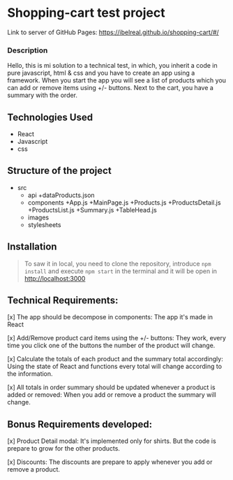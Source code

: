 # Shopping-cart test project

Link to server of GitHub Pages: https://ibelreal.github.io/shopping-cart/#/

### Description

Hello, this is mi solution to a technical test, in which, you inherit a code in pure javascript, html & css and you have to create an app using a framework. When you start the app you will see a list of products which you can add or remove items using +/- buttons. Next to the cart, you have a summary with the order.

## Technologies Used

- React
- Javascript
- css

## Structure of the project

+ src
    + api
        +dataProducts.json
    + components
        +App.js
        +MainPage.js
        +Products.js
        +ProductsDetail.js
        +ProductsList.js
        +Summary.js
        +TableHead.js
    + images
    + stylesheets
 

## Installation

> To saw it in local, you need to clone the repository, introduce `npm install` and execute `npm start` in the terminal and it will be open in [http://localhost:3000](http://localhost:3000)

## Technical Requirements:

[x] The app should be decompose in components: The app it's made in React

[x] Add/Remove product card items using the +/- buttons: They work, every time you click one of the buttons the number of the product will change.

[x] Calculate the totals of each product and the summary total accordingly: Using the state of React and functions every total will change according to the information.

[x] All totals in order summary should be updated whenever a product is added or removed: When you add or remove a product the summary will change.

## Bonus Requirements developed:

[x] Product Detail modal: It's implemented only for shirts. But the code is prepare to grow for the other products.

[x] Discounts: The discounts are prepare to apply whenever you add or remove a product.

